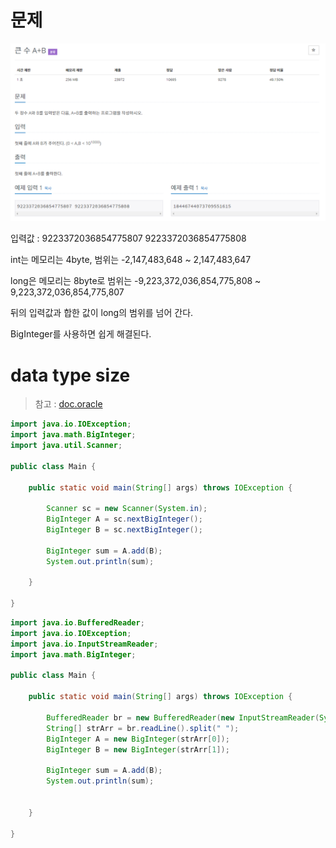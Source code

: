 # 문제

![N10757.png](image/N10757.png)

입력값 : 9223372036854775807 9223372036854775808

int는 메모리는 4byte, 범위는 -2,147,483,648 ~ 2,147,483,647

long은 메모리는 8byte로 범위는 -9,223,372,036,854,775,808 ~ 9,223,372,036,854,775,807

뒤의 입력값과 합한 값이 long의 범위를 넘어 간다.

BigInteger를 사용하면 쉽게 해결된다.

# data type size

>참고 : [doc.oracle](https://docs.oracle.com/cd/E19253-01/817-6223/chp-typeopexpr-2/index.html)

```java
import java.io.IOException;
import java.math.BigInteger;
import java.util.Scanner;

public class Main {

	public static void main(String[] args) throws IOException {

		Scanner sc = new Scanner(System.in);
		BigInteger A = sc.nextBigInteger();
		BigInteger B = sc.nextBigInteger();

		BigInteger sum = A.add(B);
		System.out.println(sum);

	}

}
```

```java
import java.io.BufferedReader;
import java.io.IOException;
import java.io.InputStreamReader;
import java.math.BigInteger;

public class Main {

	public static void main(String[] args) throws IOException {
			
		BufferedReader br = new BufferedReader(new InputStreamReader(System.in));		
		String[] strArr = br.readLine().split(" ");		
		BigInteger A = new BigInteger(strArr[0]);
		BigInteger B = new BigInteger(strArr[1]);	

		BigInteger sum = A.add(B);
		System.out.println(sum);

		
	}

}
```